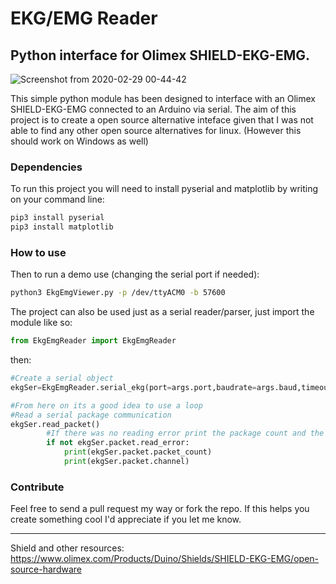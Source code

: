 # EKG/EMG Reader
## Python interface for Olimex SHIELD-EKG-EMG. 


![Screenshot from 2020-02-29 00-44-42](https://user-images.githubusercontent.com/25719985/75595767-fd03e180-5a8d-11ea-9a98-12b9845fd5dc.png)

This simple python module has been designed to interface with an Olimex SHIELD-EKG-EMG connected to an Arduino via serial. The aim of this project is to create a open source alternative inteface given that I was not able to find any other open source alternatives for linux. (However this should work on Windows as well)

### Dependencies

To run this project you will need to install pyserial and matplotlib by writing on your command line:

```bash
pip3 install pyserial
pip3 install matplotlib
```

### How to use

Then to run a demo use (changing the serial port if needed):

```bash
python3 EkgEmgViewer.py -p /dev/ttyACM0 -b 57600
```

The project can also be used just as a serial reader/parser, just import the module like so:

```python
from EkgEmgReader import EkgEmgReader
```

then:

```python
#Create a serial object
ekgSer=EkgEmgReader.serial_ekg(port=args.port,baudrate=args.baud,timeout=1)

#From here on its a good idea to use a loop
#Read a serial package communication
ekgSer.read_packet()
        #If there was no reading error print the package count and the X channels value
        if not ekgSer.packet.read_error:
            print(ekgSer.packet.packet_count)
            print(ekgSer.packet.channel)

```

### Contribute
Feel free to send a pull request my way or fork the repo. If this helps you create something cool I'd appreciate if you let me know.

---
Shield and other resources: https://www.olimex.com/Products/Duino/Shields/SHIELD-EKG-EMG/open-source-hardware